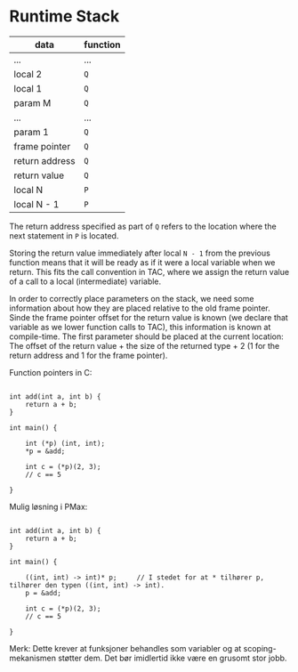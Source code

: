 #  Runtime Stack


 data           | function      |
----------------|---------------|
 ...            | ...           |
 local 2        | `Q`           |
 local 1        | `Q`           |
 param M        | `Q`           |
 ...            |  ...          |
 param 1        | `Q`           |
 frame pointer  | `Q`           |
 return address | `Q`           |
 return value   | `Q`           |
 local N        | `P`           |
 local N - 1    | `P`           |

The return address specified as part of `Q` refers to the location where the next statement in `P` is located.

Storing the return value immediately after local `N - 1` from the previous function means that it will be ready as if it were a local variable when we return. This fits the call convention in TAC, where we assign the return value of a call to a local (intermediate) variable.

In order to correctly place parameters on the stack, we need some information about how they are placed relative to the old frame pointer. Sinde the frame pointer offset for the return value is known (we declare that variable as we lower function calls to TAC), this information is known at compile-time. The first parameter should be placed at the current location: The offset of the return value + the size of the returned type + 2 (1 for the return address and 1 for the frame pointer).


Function pointers in C:

```

int add(int a, int b) {
    return a + b;
}

int main() {
    
    int (*p) (int, int);
    *p = &add;
    
    int c = (*p)(2, 3);
    // c == 5
    
}
```

Mulig løsning i PMax:

```

int add(int a, int b) {
    return a + b;
}

int main() {
    
    ((int, int) -> int)* p;     // I stedet for at * tilhører p, tilhører den typen ((int, int) -> int). 
    p = &add;
    
    int c = (*p)(2, 3);
    // c == 5
    
}

```

Merk: Dette krever at funksjoner behandles som variabler og at scoping-mekanismen støtter dem.
Det bør imidlertid ikke være en grusomt stor jobb.
